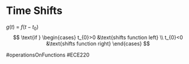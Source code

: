 # Time Shifts
$g(t)$ = $f(t-t_0)$
$$
\text{if }
\begin{cases}
t_{0}>0 &\text{shifts function left} \\
t_{0}<0 &\text{shifts function right}
\end{cases}
$$

#operationsOnFunctions 
#ECE220 
